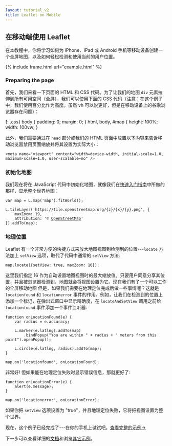 ```yaml
---
layout: tutorial_v2
title: Leaflet on Mobile
---
```


## 在移动端使用 Leaflet

在本教程中，你将学习如何为 iPhone、iPad 或 Android 手机等移动设备创建一个全屏地图，以及如何轻松检测和使用当前的用户位置。

{% include frame.html url="example.html" %}

### Preparing the page

首先，我们来看一下页面的 HTML 和 CSS 代码。为了让我们的地图 `div` 元素拉伸到所有可用空间（全屏），我们可以使用下面的 CSS 代码（注意：在这个例子中，我们使用百分比作为高度。虽然 vh 可以说更好，但是在移动设备上的谷歌浏览器存在问题）：

{: .css}
	body {
		padding: 0;
		margin: 0;
	}
	html, body, #map {
		height: 100%;
		width: 100vw;
	}

此外，我们需要通过在 `head` 部分或我们的 HTML 页面中放置以下内容来告诉移动浏览器禁用页面缩放并将其设置为实际大小：

	<meta name="viewport" content="width=device-width, initial-scale=1.0, maximum-scale=1.0, user-scalable=no" />

### 初始化地图

我们现在将在 JavaScript 代码中初始化地图，就像我们在[快速入门指南](../quick-start/)中所做的那样，显示整个世界地图：

<pre><code class="javascript">var map = L.map('map').fitWorld();

L.tileLayer('https://tile.openstreetmap.org/{z}/{x}/{y}.png', {
	maxZoom: 19,
	attribution: '&copy; <a href="http://www.openstreetmap.org/copyright">OpenStreetMap</a>'
}).addTo(map);</code></pre>

### 地理位置

Leaflet 有一个非常方便的快捷方式来放大地图视图到检测到的位置---`locate` 方法加上 `setView` 选项，取代了代码中通常的 `setView` 方法:

	map.locate({setView: true, maxZoom: 16});

这里我们指定 16 作为自动设置地图视图时的最大缩放值。只要用户同意分享其位置，并且被浏览器检测到，地图就会将视图设置为它。现在我们有了一个可以工作的全屏移动地图 但是，如果我们需要在地理定位完成后做一些事情呢？这就是 `locationfound` 和 `locationerror` 事件的作用。例如，让我们在检测到的位置上添加一个标记，在弹出式窗口中显示精确度，在 `locateAndSetView` 调用之前给 `locationfound` 事件添加一个事件监听器:

	function onLocationFound(e) {
		var radius = e.accuracy;

		L.marker(e.latlng).addTo(map)
			.bindPopup("You are within " + radius + " meters from this point").openPopup();

		L.circle(e.latlng, radius).addTo(map);
	}

	map.on('locationfound', onLocationFound);

非常好! 但如果能在地理定位失败时显示错误信息，那就更好了:

	function onLocationError(e) {
		alert(e.message);
	}

	map.on('locationerror', onLocationError);

如果你把 `setView` 选项设置为 "true"，并且地理定位失败，它将把视图设置为整个世界。

现在，这个例子已经完成了---在你的手机上试试吧。[查看完整的示例&rarr;](example.html)

下一步可以查看详细的[文档](/reference.html)和浏览[其它示例](../../examples.html)。
